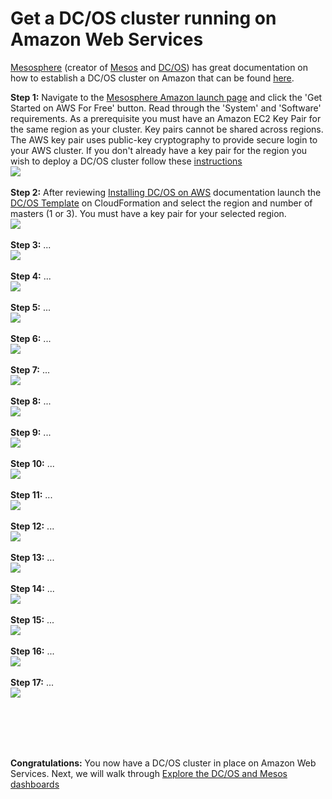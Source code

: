 # Get a DC/OS cluster running on Amazon Web Services
<a href="https://mesosphere.com/">Mesosphere</a> (creator of <a href="http://mesos.apache.org/">Mesos</a> and <a href="https://dcos.io/">DC/OS</a>) has great documentation on how to establish a DC/OS cluster on Amazon that can be found <a href="https://mesosphere.com/amazon/">here</a>.<br>

<b>Step 1:</b> Navigate to the <a href="http://www.mesosphere.com/amazon">Mesosphere Amazon launch page</a> and click the 'Get Started on AWS For Free' button.  Read through the 'System' and 'Software' requirements.  As a prerequisite you must have an Amazon EC2 Key Pair for the same region as your cluster. Key pairs cannot be shared across regions. The AWS key pair uses public-key cryptography to provide secure login to your AWS cluster.  If you don't already have a key pair for the region you wish to deploy a DC/OS cluster follow these <a href="amazon-keypair-setup.md">instructions</a><br>
<img src="../images/01-aws-setup/aws-01.png"/><br>
<br><b>Step 2:</b> 
After reviewing <a href="https://dcos.io/docs/1.7/administration/installing/cloud/aws/">Installing DC/OS on AWS</a> documentation 
launch the <a href="https://downloads.dcos.io/dcos/EarlyAccess/commit/14509fe1e7899f439527fb39867194c7a425c771/aws.html?_ga=1.161721663.282044494.1466715839">DC/OS Template</a> on CloudFormation and select the region and number of masters (1 or 3). You must have a key pair for your selected region.<br>
<img src="../images/01-aws-setup/aws-02.png"/><br>
<br><b>Step 3:</b> ...<br>
<img src="../images/01-aws-setup/aws-03.png"/><br>
<br><b>Step 4:</b> ...<br>
<img src="../images/01-aws-setup/aws-04.png"/><br>
<br><b>Step 5:</b> ...<br>
<img src="../images/01-aws-setup/aws-05.png"/><br>
<br><b>Step 6:</b> ...<br>
<img src="../images/01-aws-setup/aws-06.png"/><br>
<br><b>Step 7:</b> ...<br>
<img src="../images/01-aws-setup/aws-07.png"/><br>
<br><b>Step 8:</b> ...<br>
<img src="../images/01-aws-setup/aws-08.png"/><br>
<br><b>Step 9:</b> ...<br>
<img src="../images/01-aws-setup/aws-09.png"/><br>
<br><b>Step 10:</b> ...<br>
<img src="../images/01-aws-setup/aws-10.png"/><br>
<br><b>Step 11:</b> ...<br>
<img src="../images/01-aws-setup/aws-11.png"/><br>
<br><b>Step 12:</b> ...<br>
<img src="../images/01-aws-setup/aws-12.png"/><br>
<br><b>Step 13:</b> ...<br>
<img src="../images/01-aws-setup/aws-13.png"/><br>
<br><b>Step 14:</b> ...<br>
<img src="../images/01-aws-setup/aws-14.png"/><br>
<br><b>Step 15:</b> ...<br>
<img src="../images/01-aws-setup/aws-15.png"/><br>
<br><b>Step 16:</b> ...<br>
<img src="../images/01-aws-setup/aws-16.png"/><br>
<br><b>Step 17:</b> ...<br>
<img src="../images/01-aws-setup/aws-17.png"/><br>


<br><br>

<br><br><b>Congratulations:</b> You now have a DC/OS cluster in place on Amazon Web Services.  Next, we will walk through <a href="../docs/dcos-explore.md">Explore the DC/OS and Mesos dashboards</a>

<br/>
